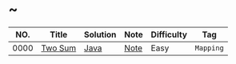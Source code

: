 ~
========
|NO.|Title|Solution|Note|Difficulty|Tag|
|---|-----|--------|----|----------|---|
|0000|[Two Sum](https://leetcode.com/problems/two-sum)|[Java](000.%20Two%20Sum/solution.h)|[Note](000.%20Two%20Sum)|Easy|`Mapping`|
